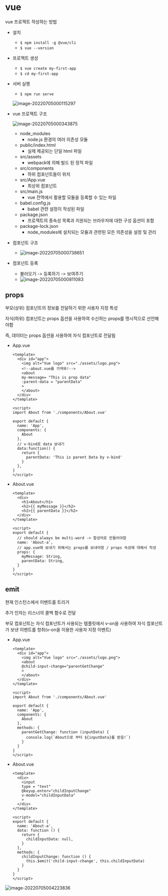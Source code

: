 # vue

vue 프로젝트 작성하는 방법

* 설치

  * `$ npm install -g @vue/cli`
  * `$ vue --version`

* 프로젝트 생성

  * `$ vue create my-first-app`	
  * `$ cd my-first-app`

* 서버 실행

  * `$ npm run serve`

  ![image-20220705000115297](readme.assets/image-20220705000115297.png)

* vue 프로젝트 구조

  ![image-20220705000343875](readme.assets/image-20220705000343875.png)

  * node_modules
    * node.js 환경의 여러 의존성 모듈
  * public/index.html
    * 실제 제공되는 단일 html 파일
  * src/assets
    * webpack에 의해 빌드 된 정적 파일
  * src/components
    * 하위 컴포넌트들이 위치
  * src/App.vue
    * 최상위 컴포넌트
  * src/main.js
    * vue 전역에서 활용할 모듈을 등록할 수 있는 파일
  * babel.config.js
    * babel 관련 설정이 작성된 파일
  * package.json
    * 프로젝트의 종속성 목록과 지원되는 브라우저에 대한 구성 옵션이 포함
  * package-lock.json
    * node_modules에 설치되는 모듈과 관련된 모든 의존성을 설정 및 관리

  

* 컴포넌트 구조
  * ![image-20220705000738651](readme.assets/image-20220705000738651.png)



* 컴포넌트 등록
  * 불러오기 -> 등록하기 -> 보여주기
  * ![image-20220705000811083](readme.assets/image-20220705000811083.png)



## props

부모(상위) 컴포넌트의 정보를 전달하기 위한 사용자 지정 특성

자식(하위) 컴포넌트는 props 옵션을 사용하여 수신하는 props를 명시적으로 선언해야함

즉, 데이터는 props 옵션을 사용하여 자식 컴포넌트로 전달됨



* App.vue

  ```vue
  <template>
    <div id="app">
      <img alt="Vue logo" src="./assets/logo.png">
      <!--about.vue를 가져와!-->
      <about 
      my-message= "This is prop data"
      :parent-data = "parentData"
      >
      </about>
    </div>
  </template>
  
  <script>
  import About from './components/About.vue'
  
  export default {
    name: 'App',
    components: {
      About
    },
    // v-bind로 data 보내기
    data:function() {
      return {
        parentData: 'This is parent Data by v-bind'
      }
    },
  }
  </script>
  ```



* About.vue

  ```vue
  <template>
    <div>
      <h1>About</h1>
      <h2>{{ myMessage }}</h2>
      <h2>{{ parentData }}</h2>
    </div>
  </template>
  
  <script>
  export default {
    // should always be multi-word -> 합성어로 만들어야함
    name: 'About-a',
    // app.vue에 보내기 위해서는 props를 보내야함 / props 속성에 대해서 작성
    props: {
      myMessage: String,
      parentData: String,
    }
  }
  </script>
  ```

  

## emit

현재 인스턴스에서 이벤트를 트리거

추가 인자는 리스너의 콜백 함수로 전달

부모 컴포넌트는 자식 컴포넌트가 사용되는 템플릿에서 v-on을 사용하여 자식 컴포넌트가 보낸 이벤트를 청취(v-on을 이용한 사용자 지정 이벤트)



* App.vue

  ```vue
  <template>
    <div id="app">
      <img alt="Vue logo" src="./assets/logo.png">
      <about 
      @child-input-change="parentGetChange"
      >
      </about>
    </div>
  </template>
  
  <script>
  import About from './components/About.vue'
  
  export default {
    name: 'App',
    components: {
      About
    },
    methods: {
      parentGetChange: function (inputData) {
        console.log(`About으로 부터 ${inputData}를 받음!`)
      }
    }
  }
  </script>
  ```

  

* About.vue

  ```vue
  <template>
    <div>
      <input
      type = "text"
      @keyup.enter="childInputChange"
      v-model="childInputData"
      >
    </div>
  </template>
  
  <script>
  export default {
    name: 'About-a',
    data: function () {
      return {
        childInputData: null,
      }
    },
    methods: {
      childInputChange: function () {
        this.$emit('child-input-change', this.childInputData)
      }
    }
  }
  </script>
  ```

  

![image-20220705004223836](readme.assets/image-20220705004223836.png)




